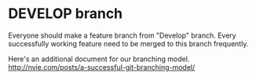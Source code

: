 # DEVELOP branch 

Everyone should make a feature branch from "Develop" branch. 
Every successfully working feature need to be merged to this branch frequently. 

Here's an additional document for our branching model. 
http://nvie.com/posts/a-successful-git-branching-model/
